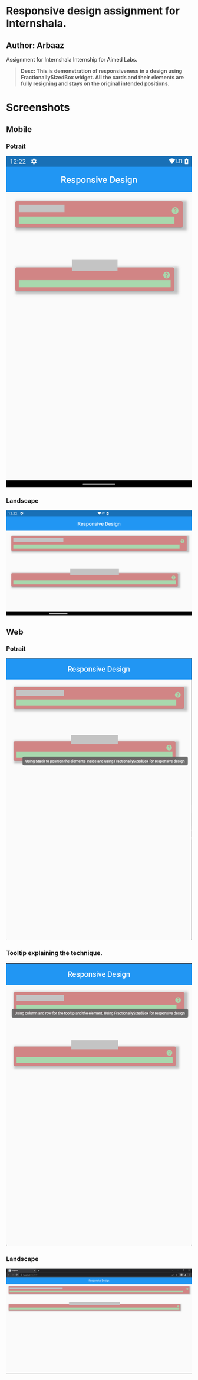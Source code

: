# Responsive design assignment for Internshala.
## Author: Arbaaz
Assignment for Internshala Internship for Aimed Labs.
> **Desc: This is demonstration of responsiveness in a design using FractionallySizedBox widget. All the cards and their elements are fully resigning and stays on the original intended positions.**


# Screenshots
## Mobile
### Potrait
![alt text](https://github.com/arbaazaj/assignment_internshala_arbaaz/blob/master/screenshots/screen_horizontal.png?raw=true)

### Landscape
![alt text](https://github.com/arbaazaj/assignment_internshala_arbaaz/blob/master/screenshots/screen_landscape.png?raw=true)

## Web
### Potrait
![alt text](https://github.com/arbaazaj/assignment_internshala_arbaaz/blob/master/screenshots/screen_web.png?raw=true)

### Tooltip explaining the technique.
![alt text](https://github.com/arbaazaj/assignment_internshala_arbaaz/blob/master/screenshots/screen_web_tooltip.png?raw=true)

### Landscape
![alt text](https://github.com/arbaazaj/assignment_internshala_arbaaz/blob/master/screenshots/screen_web_landscape.png?raw=true)

